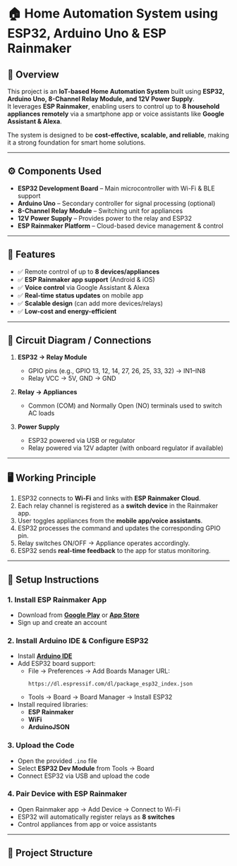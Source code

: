 
# 🏠 Home Automation System using ESP32, Arduino Uno & ESP Rainmaker

## 📌 Overview  
This project is an **IoT-based Home Automation System** built using **ESP32, Arduino Uno, 8-Channel Relay Module, and 12V Power Supply**.  
It leverages **ESP Rainmaker**, enabling users to control up to **8 household appliances remotely** via a smartphone app or voice assistants like **Google Assistant & Alexa**.  

The system is designed to be **cost-effective, scalable, and reliable**, making it a strong foundation for smart home solutions.  

---

## ⚙️ Components Used  
- **ESP32 Development Board** – Main microcontroller with Wi-Fi & BLE support  
- **Arduino Uno** – Secondary controller for signal processing (optional)  
- **8-Channel Relay Module** – Switching unit for appliances  
- **12V Power Supply** – Provides power to the relay and ESP32  
- **ESP Rainmaker Platform** – Cloud-based device management & control  

---

## 🔑 Features  
- ✅ Remote control of up to **8 devices/appliances**  
- ✅ **ESP Rainmaker app support** (Android & iOS)  
- ✅ **Voice control** via Google Assistant & Alexa  
- ✅ **Real-time status updates** on mobile app  
- ✅ **Scalable design** (can add more devices/relays)  
- ✅ **Low-cost and energy-efficient**  

---

## 🔌 Circuit Diagram / Connections  
1. **ESP32 → Relay Module**  
   - GPIO pins (e.g., GPIO 13, 12, 14, 27, 26, 25, 33, 32) → IN1–IN8  
   - Relay VCC → 5V, GND → GND  

2. **Relay → Appliances**  
   - Common (COM) and Normally Open (NO) terminals used to switch AC loads  

3. **Power Supply**  
   - ESP32 powered via USB or regulator  
   - Relay powered via 12V adapter (with onboard regulator if available)  

---

## 🖥️ Working Principle  
1. ESP32 connects to **Wi-Fi** and links with **ESP Rainmaker Cloud**.  
2. Each relay channel is registered as a **switch device** in the Rainmaker app.  
3. User toggles appliances from the **mobile app/voice assistants**.  
4. ESP32 processes the command and updates the corresponding GPIO pin.  
5. Relay switches ON/OFF → Appliance operates accordingly.  
6. ESP32 sends **real-time feedback** to the app for status monitoring.  

---

## 📲 Setup Instructions  

### 1. Install ESP Rainmaker App  
- Download from **[Google Play](https://play.google.com/store/apps/details?id=com.espressif.rainmaker&hl=en)** or **[App Store](https://apps.apple.com/us/app/esp-rainmaker/id1497491540)**  
- Sign up and create an account  

### 2. Install Arduino IDE & Configure ESP32  
- Install **[Arduino IDE](https://www.arduino.cc/en/software)**  
- Add ESP32 board support:  
  - File → Preferences → Add Boards Manager URL:  
    ```
    https://dl.espressif.com/dl/package_esp32_index.json
    ```
  - Tools → Board → Board Manager → Install ESP32  
- Install required libraries:  
  - **ESP Rainmaker**  
  - **WiFi**  
  - **ArduinoJSON**  

### 3. Upload the Code  
- Open the provided `.ino` file  
- Select **ESP32 Dev Module** from Tools → Board  
- Connect ESP32 via USB and upload the code  

### 4. Pair Device with ESP Rainmaker  
- Open Rainmaker app → Add Device → Connect to Wi-Fi  
- ESP32 will automatically register relays as **8 switches**  
- Control appliances from app or voice assistants  

---

## 📂 Project Structure  

